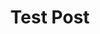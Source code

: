 ---
title: Test Post
description: FDIOASkdsfiowef fesifmkd 3rowqfesk
cover: https://picsum.photos/300/200
---